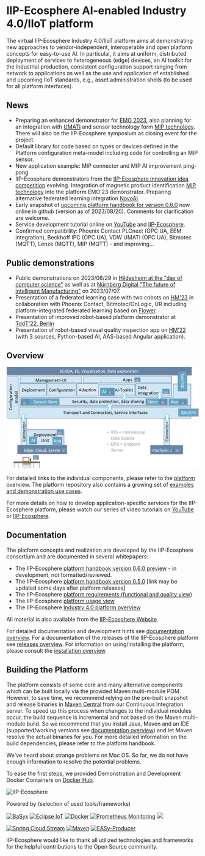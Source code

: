 # IIP-Ecosphere AI-enabled Industry 4.0/IIoT platform 

The virtual IIP-Ecosphere Industry 4.0/IIoT platform aims at demonstrating new approaches to vendor-independent, interoperable and open platform concepts for easy-to-use AI. In particular, it aims at uniform, distributed deployment of services to heterogeneous (edge) devices, an AI toolkit for the industrial production, consistent configuration support ranging from network to applications as well as the use and application of established and upcoming IIoT standards, e.g., asset administration shells (to be used for all platform interfaces).

## News

* Preparing an enhanced demonstrator for [EMO 2023](https://emo-hannover.de/), also planning for an integration with [UMATI](https://umati.org/) and sensor technology form [MIP technology](https://mip-technology.de/de/). There will also be the IIP-Ecosphere symposium as closing event for the project.
* Default library for code based on types or devices defined in the Platform configuration meta-model including code for controlling an MIP sensor.
* New application example: MIP connector and MIP AI improvement ping-pong
* IIP-Ecosphere demonstrators from the [IIP-Ecosphere innovation idea competition](https://www.iip-ecosphere.de/ideenwettbewerb/) evolving. Integration of magnetic product identification [MIP technology](https://mip-technology.de/de/) into the platform EMO'23 demonstrator. Preparing alternative federated learning integration [NovoAI](https://novoai.de/de/).
* Early snapshot of [upcoming platform handbook for version 0.6.0](https://github.com/iip-ecosphere/platform/tree/main/platform/documentation/PlatformHandbook-0.6.0-SNAPSHOT-V0.1.pdf) now online in github (version as of 2023/08/20). Comments for clarification are welcome.
* Service development tutorial online on [YouTube](https://www.youtube.com/playlist?list=PL5VSYtiD_PfdxUDXGlX53UsHdQlXcHYK7) and [IIP-Ecosphere](https://www.iip-ecosphere.de/angebote/plattform/).
* Confirmed compatibility: Phoenix Contact PLCnext (OPC UA, EEM integration), Beckhoff IPC (OPC UA), VDW UMATI (OPC UA), Bitmotec (MQTT), Lenze (MQTT), MIP (MQTT) - and improving...

## Public demonstrations

* Public demonstrations on 2023/06/29 in [Hildesheim at the "day of computer science"](https://www.uni-hildesheim.de/fb4/veranstaltungen/tag-der-informatik/) as well as at [Nürnberg Digital "The future of intelligent Manufacturing"](https://nuernberg.digital/programm/details/die-zukunft-der-intelligenten-fertigung.html) on 2023/07/07. 
* Presentation of a federated learning case with two cobots on [HM'23](https://www.iip-ecosphere.de/iip-ecosphere-auf-der-hannover-messe-2023/) in collaboration with Phoenix Contact, Bitmotec/OnLogic, UR including platform-integrated federated learning based on [Flower](https://flower.dev/).
* Presentation of improved robot-based platform demonstrator at [TddT'22, Berlin](https://www.digitale-technologien.de/DT/Redaktion/DE/Veranstaltungen/2022/DT/220829_Tage_der_digitalen_Technologien.html) 
* Presentation of robot-based visual quality inspection app on [HM'22](https://www.hannovermesse.de/de/) (with 3 sources, Python-based AI, AAS-based Angular application).

## Overview

![Architecture Overview](platform/ArchitectureOverview.png)

For detailed links to the individual components, please refer to the [platform](https://github.com/iip-ecosphere/platform/tree/main/platform/README.md) overview. The platform repository also contains a growing set of [examples and demonstration use cases](https://github.com/iip-ecosphere/platform/tree/main/platform/examples/README.md).

For more details on how to develop application-specific services for the IIP-Ecosphere platform, please watch our series of video tutorials on [YouTube](https://www.youtube.com/playlist?list=PL5VSYtiD_PfdxUDXGlX53UsHdQlXcHYK7) or [IIP-Ecosphere](https://www.iip-ecosphere.de/angebote/plattform/).

## Documentation

The platform concepts and realization are developed by the IIP-Ecosphere consortium and are documented in several whitepapers:
  * The IIP-Ecosphere [platform handbook version 0.6.0 preview](https://github.com/iip-ecosphere/platform/tree/main/platform/documentation/PlatformHandbook-0.6.0-SNAPSHOT-V0.1.pdf) - in development, not formatted/reviewed.
  * The IIP-Ecosphere [platform handbook version 0.5.0](https://doi.org/10.5281/zenodo.7695124) [link may be updated some days after platform releases]
  * The IIP-Ecosphere [platform requirements (functional and quality view)](https://doi.org/10.5281/zenodo.4485774)
  * The IIP-Ecosphere [platform usage view](https://doi.org/10.5281/zenodo.4485801)
  * The IIP-Ecosphere [Industry 4.0 platform overview](https://doi.org/10.5281/zenodo.4485756)

All material is also available from the [IIP-Ecosphere Website](https://www.iip-ecosphere.eu/).

For detailed documentation and development hints see [documentation overview](https://github.com/iip-ecosphere/platform/tree/main/platform/documentation/README.md). For a documentation of the releases of the IIP-Ecosphere platform see [releases overview](https://github.com/iip-ecosphere/platform/tree/main/platform/documentation/RELEASES.md). For information on using/installing the platform, please consult the [installation overview](https://github.com/iip-ecosphere/platform/tree/main/platform/documentation/INSTALL.md). 

## Building the Platform

The platform consists of some core and many alternative components which can be built locally via the provided Maven multi-module POM. However, to save time, we recommend relying on the pre-built snapshot and release binaries in [Maven Central](https://search.maven.org/search?q=iip-ecosphere) from our Continuous Integration server. To speed up this process when changes to the individual modules occur, the build sequence is incremental and not based on the Maven multi-module build. So we recommend that you install Java, Maven and an IDE (supported/working versions see [documentation overview](https://github.com/iip-ecosphere/platform/tree/main/platform/documentation/README.md)) and let Maven resolve the actual binaries for you. For more detailed information on the build dependencies, please refer to the platform handbook.

We've heard about strange problems on Mac OS. So far, we do not have enough information to resolve the potential problems.

To ease the first steps, we provided Demonstration and Development Docker Containers on [Docker Hub](https://hub.docker.com/r/iipecosphere/platform).

![IIP-Ecosphere](platform/logo.png)

Powered by (selection of used tools/frameworks)

<a href="https://www.eclipse.org/basyx"><img src="https://www.eclipse.org/basyx/img/basyxlogo.png" alt="BaSyx" width="200"/></a> 
<a href="https://iot.eclipse.org"><img src="https://iot.eclipse.org/iot-logo-social.png" alt="Eclipse IoT" width="100"/></a> 
<a href="https://www.docker.com"><img src="https://www.docker.com/wp-content/uploads/2022/03/vertical-logo-monochromatic.png" alt="Docker" width="100"/></a> 
<a href="https://prometheus.io"><img src="https://prometheus.io/assets/favicons/android-chrome-192x192.png" alt="Prometheus Monitoring" width="100"/></a>
<a href="https://flower.dev"><img src="https://flower.dev/docs/_static/flower-logo.png" width="100"/></a>
<br/>

<a href="https://spring.io"><img src="https://docs.spring.io/spring-cloud-stream/docs/current/reference/html/img/banner-logo.svg" alt="Spring Cloud Stream" width="200"/></a> 
<a href="https://maven.apache.org"><img src="https://maven.apache.org/images/maven-logo-black-on-white.png" alt="Maven" width="200"/></a> 
<a href="https://sse.uni-hildesheim.de"><img src="https://sse.uni-hildesheim.de/media/_migrated/pics/EASy_Logo_02.png" alt="EASy-Producer" width="100"/></a> 

IIP-Ecosphere would like to thank all utilized technologies and frameworks for the helpful contributions to the Open Source community.

